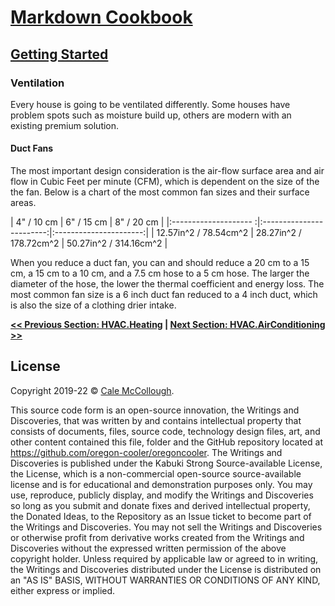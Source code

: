 # [Markdown Cookbook](../)

## [Getting Started](./)

### Ventilation

Every house is going to be ventilated differently. Some houses have problem spots such as moisture build up, others are modern with an existing premium solution.

#### Duct Fans

The most important design consideration is the air-flow surface area and air flow in Cubic Feet per minute (CFM), which is dependent on the size of the the fan. Below is a chart of the most common fan sizes and their surface areas.

|      4" / 10 cm       |        6" / 15 cm        |       8" / 20 cm       |
|:-------------------- :|:------------------------:|:----------------------:|
| 12.57in^2 / 78.54cm^2 |  28.27in^2 / 178.72cm^2  | 50.27in^2 / 314.16cm^2 |

When you reduce a duct fan, you can and should reduce a 20 cm to a 15 cm, a 15 cm to a 10 cm, and a 7.5 cm hose to a 5 cm hose. The larger the diameter of the hose, the lower the thermal coefficient and energy loss. The most common fan size is a 6 inch duct fan reduced to a 4 inch duct, which is also the size of a clothing drier intake.

**[<< Previous Section: HVAC.Heating](./heating) | [Next Section: HVAC.AirConditioning >>](./air_conditioning)**

## License

Copyright 2019-22 © [Cale McCollough](https://cookingwithcale.org).

This source code form is an open-source innovation, the Writings and Discoveries, that was written by and contains intellectual property that consists of documents, files, source code, technology design files, art, and other content contained this file, folder and the GitHub repository located at <https://github.com/oregon-cooler/oregoncooler>. The Writings and Discoveries is published under the Kabuki Strong Source-available License, the License, which is a non-commercial open-source source-available license and is for educational and demonstration purposes only. You may use, reproduce, publicly display, and modify the Writings and Discoveries so long as you submit and donate fixes and derived intellectual property, the Donated Ideas, to the Repository as an Issue ticket to become part of the Writings and Discoveries. You may not sell the Writings and Discoveries or otherwise profit from derivative works created from the Writings and Discoveries without the expressed written permission of the above copyright holder. Unless required by applicable law or agreed to in writing, the Writings and Discoveries distributed under the License is distributed on an "AS IS" BASIS, WITHOUT WARRANTIES OR CONDITIONS OF ANY KIND, either express or implied.

